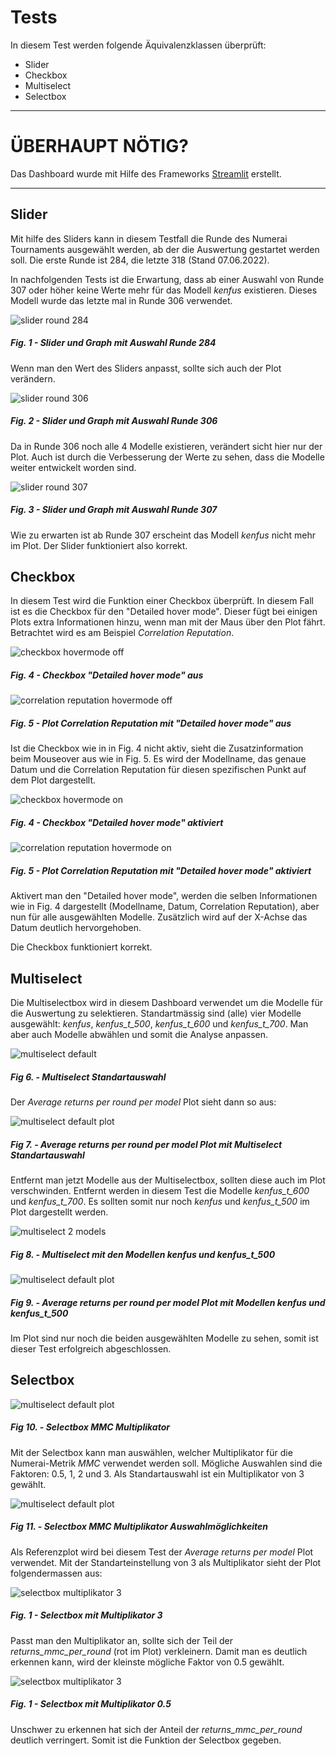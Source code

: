 # Tests

In diesem Test werden folgende Äquivalenzklassen überprüft:
- Slider
- Checkbox
- Multiselect
- Selectbox


---

# ÜBERHAUPT NÖTIG?
Das Dashboard wurde mit Hilfe des Frameworks [Streamlit](https://streamlit.io) erstellt. 

---

## Slider

Mit hilfe des Sliders kann in diesem Testfall die Runde des Numerai Tournaments ausgewählt werden, ab der die Auswertung gestartet werden soll. Die erste Runde ist 284, die letzte 318 (Stand 07.06.2022).

In nachfolgenden Tests ist die Erwartung, dass ab einer Auswahl von Runde 307 oder höher keine Werte mehr für das Modell *kenfus* existieren. Dieses Modell wurde das letzte mal in Runde 306 verwendet.

![slider round 284](tests/screenshots/slider_round_284.png)
##### Fig. 1 - Slider und Graph mit Auswahl Runde 284


Wenn man den Wert des Sliders anpasst, sollte sich auch der Plot verändern.

![slider round 306](tests/screenshots/slider_round_306.png)
##### Fig. 2 - Slider und Graph mit Auswahl Runde 306


Da in Runde 306 noch alle 4 Modelle existieren, verändert sicht hier nur der Plot. Auch ist durch die Verbesserung der Werte zu sehen, dass die Modelle weiter entwickelt worden sind.

![slider round 307](tests/screenshots/slider_round_307.png)
##### Fig. 3 - Slider und Graph mit Auswahl Runde 307


Wie zu erwarten ist ab Runde 307 erscheint das Modell *kenfus* nicht mehr im Plot. Der Slider funktioniert also korrekt.

## Checkbox

In diesem Test wird die Funktion einer Checkbox überprüft. In diesem Fall ist es die Checkbox für den "Detailed hover mode". Dieser fügt bei einigen Plots extra Informationen hinzu, wenn man mit der Maus über den Plot fährt. Betrachtet wird es am Beispiel *Correlation Reputation*. 

![checkbox hovermode off](tests/screenshots/checkbox_hover_mode_off.png)
##### Fig. 4 - Checkbox "Detailed hover mode" aus

![correlation reputation hovermode off](tests/screenshots/hover_mode_off.png)
##### Fig. 5 - Plot *Correlation Reputation* mit "Detailed hover mode" aus

Ist die Checkbox wie in in Fig. 4 nicht aktiv, sieht die Zusatzinformation beim Mouseover aus wie in Fig. 5. Es wird der Modellname, das genaue Datum und die Correlation Reputation für diesen spezifischen Punkt auf dem Plot dargestellt.

![checkbox hovermode on](tests/screenshots/checkbox_hover_mode_on.png)
##### Fig. 4 - Checkbox "Detailed hover mode" aktiviert

![correlation reputation hovermode on](tests/screenshots/hover_mode_on.png)
##### Fig. 5 - Plot *Correlation Reputation* mit "Detailed hover mode" aktiviert

Aktivert man den "Detailed hover mode", werden die selben Informationen wie in Fig. 4 dargestellt (Modellname, Datum, Correlation Reputation), aber nun für alle ausgewählten Modelle. Zusätzlich wird auf der X-Achse das Datum deutlich hervorgehoben.

Die Checkbox funktioniert korrekt.

## Multiselect

Die Multiselectbox wird in diesem Dashboard verwendet um die Modelle für die Auswertung zu selektieren. Standartmässig sind (alle) vier Modelle ausgewählt: *kenfus*, *kenfus_t_500*, *kenfus_t_600* und *kenfus_t_700*. Man aber auch Modelle abwählen und somit die Analyse anpassen.

![multiselect default](tests/screenshots/multiselect_default.png)
##### Fig 6. - Multiselect Standartauswahl

Der *Average returns per round per model* Plot sieht dann so aus:

![multiselect default plot](tests/screenshots/multiselect_default_plot.png)
##### Fig 7. - *Average returns per round per model* Plot mit Multiselect Standartauswahl

Entfernt man jetzt Modelle aus der Multiselectbox, sollten diese auch im Plot verschwinden. Entfernt werden in diesem Test die Modelle *kenfus_t_600* und *kenfus_t_700*. Es sollten somit nur noch *kenfus* und *kenfus_t_500* im Plot dargestellt werden.

![multiselect 2 models](tests/screenshots/multiselect_2_models.png)
##### Fig 8. - Multiselect mit den Modellen *kenfus* und *kenfus_t_500*

![multiselect default plot](tests/screenshots/multiselect_2_models_plot.png)
##### Fig 9. - *Average returns per round per model* Plot mit Modellen *kenfus* und *kenfus_t_500*

Im Plot sind nur noch die beiden ausgewählten Modelle zu sehen, somit ist dieser Test erfolgreich abgeschlossen.

## Selectbox

![multiselect default plot](tests/screenshots/selectbox.png)
##### Fig 10. - Selectbox *MMC* Multiplikator

Mit der Selectbox kann man auswählen, welcher Multiplikator für die Numerai-Metrik *MMC* verwendet werden soll. Mögliche Auswahlen sind die Faktoren: 0.5, 1, 2 und 3. Als Standartauswahl ist ein Multiplikator von 3 gewählt.

![multiselect default plot](tests/screenshots/selectbox_overview.png)
##### Fig 11. - Selectbox *MMC* Multiplikator Auswahlmöglichkeiten

Als Referenzplot wird bei diesem Test der *Average returns per model* Plot verwendet. Mit der Standarteinstellung von 3 als Multiplikator sieht der Plot folgendermassen aus:

![selectbox multiplikator 3](tests/screenshots/selectbox_high_mult.png)
##### Fig. 1 - Selectbox mit Multiplikator 3

Passt man den Multiplikator an, sollte sich der Teil der *returns_mmc_per_round* (rot im Plot) verkleinern. Damit man es deutlich erkennen kann, wird der kleinste mögliche Faktor von 0.5 gewählt.

![selectbox multiplikator 3](tests/screenshots/selectbox_low_mult.png)
##### Fig. 1 - Selectbox mit Multiplikator 0.5

Unschwer zu erkennen hat sich der Anteil der *returns_mmc_per_round* deutlich verringert. Somit ist die Funktion der Selectbox gegeben.